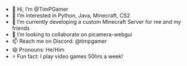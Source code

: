 - 👋 Hi, I’m @TimPGamer
- 👀 I’m interested in Python, Java, Minecraft, CS2
- 🌱 I’m currently developing a custom Minecraft Server for me and my friends
- 💞️ I’m looking to collaborate on picamera-webgui
- 📫 Reach me on Discord: @timpgamer
- 😄 Pronouns: He/Him
- ⚡ Fun fact: I play video games 50hrs a week!

<!---
TimPGamer/TimPGamer is a ✨ special ✨ repository because its `README.md` (this file) appears on your GitHub profile.
You can click the Preview link to take a look at your changes.
--->
